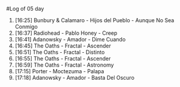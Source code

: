#Log of 05 day

1. [16:25] Bunbury & Calamaro - Hijos del Pueblo - Aunque No Sea Conmigo
1. [16:37] Radiohead - Pablo Honey - Creep
1. [16:41] Adanowsky - Amador - Dime Cuando
1. [16:45] The Oaths - Fractal - Ascender
1. [16:51] The Oaths - Fractal - Distinto
1. [16:55] The Oaths - Fractal - Ascender
1. [16:59] The Oaths - Fractal - Astronomy
1. [17:15] Porter - Moctezuma - Palapa
1. [17:18] Adanowsky - Amador - Basta Del Oscuro
